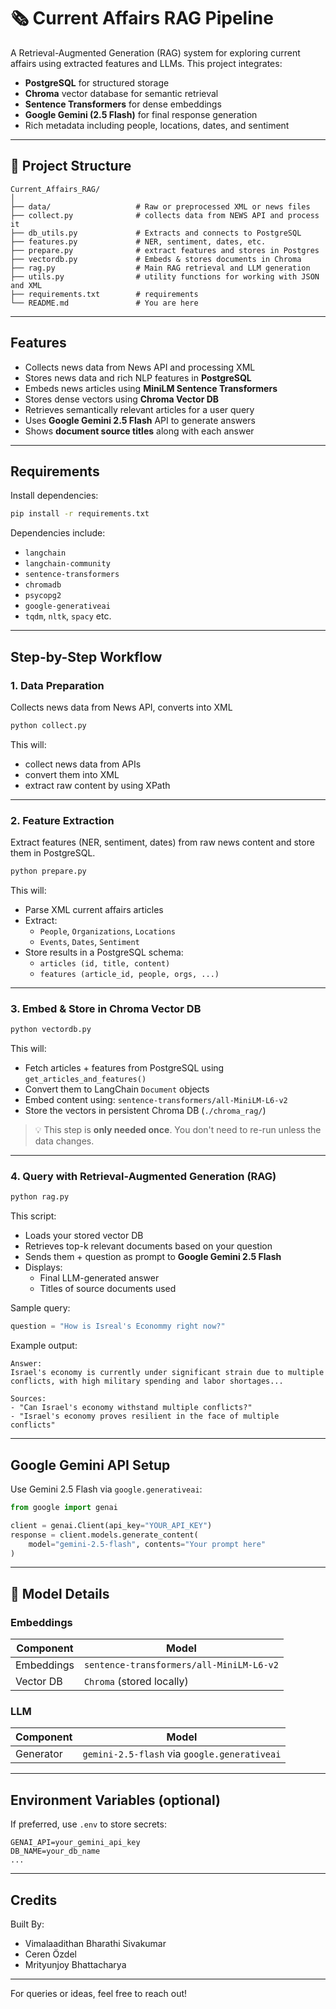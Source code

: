 
# 🗞️ Current Affairs RAG Pipeline

A Retrieval-Augmented Generation (RAG) system for exploring current affairs using extracted features and LLMs. This project integrates:

- **PostgreSQL** for structured storage  
- **Chroma** vector database for semantic retrieval  
- **Sentence Transformers** for dense embeddings  
- **Google Gemini (2.5 Flash)** for final response generation  
- Rich metadata including people, locations, dates, and sentiment

---

## 📁 Project Structure

```
Current_Affairs_RAG/
│
├── data/                   # Raw or preprocessed XML or news files
├── collect.py              # collects data from NEWS API and process it
├── db_utils.py             # Extracts and connects to PostgreSQL
├── features.py             # NER, sentiment, dates, etc.
├── prepare.py              # extract features and stores in Postgres
├── vectordb.py             # Embeds & stores documents in Chroma
├── rag.py                  # Main RAG retrieval and LLM generation
├── utils.py                # utility functions for working with JSON and XML
├── requirements.txt        # requirements
└── README.md               # You are here
```

---

## Features

- Collects news data from News API and processing XML
- Stores news data and rich NLP features in **PostgreSQL**
- Embeds news articles using **MiniLM Sentence Transformers**
- Stores dense vectors using **Chroma Vector DB**
- Retrieves semantically relevant articles for a user query
- Uses **Google Gemini 2.5 Flash** API to generate answers
- Shows **document source titles** along with each answer

---

## Requirements

Install dependencies:

```bash
pip install -r requirements.txt
```

Dependencies include:

- `langchain`
- `langchain-community`
- `sentence-transformers`
- `chromadb`
- `psycopg2`
- `google-generativeai`
- `tqdm`, `nltk`, `spacy` etc.

---

## Step-by-Step Workflow

### 1. Data Preparation

Collects news data from News API, converts into XML

```bash
python collect.py
```

This will:
- collect news data from APIs
- convert them into XML
- extract raw content by using XPath

---


### 2. Feature Extraction

Extract features (NER, sentiment, dates) from raw news content and store them in PostgreSQL.

```bash
python prepare.py
```

This will:
- Parse XML current affairs articles
- Extract:
  - `People`, `Organizations`, `Locations`
  - `Events`, `Dates`, `Sentiment`
- Store results in a PostgreSQL schema:
  - `articles (id, title, content)`
  - `features (article_id, people, orgs, ...)`

---

### 3. Embed & Store in Chroma Vector DB

```bash
python vectordb.py
```

This will:
- Fetch articles + features from PostgreSQL using `get_articles_and_features()`
- Convert them to LangChain `Document` objects
- Embed content using: `sentence-transformers/all-MiniLM-L6-v2`
- Store the vectors in persistent Chroma DB (`./chroma_rag/`)

> 💡 This step is **only needed once**. You don't need to re-run unless the data changes.

---

### 4. Query with Retrieval-Augmented Generation (RAG)

```bash
python rag.py
```

This script:
- Loads your stored vector DB
- Retrieves top-k relevant documents based on your question
- Sends them + question as prompt to **Google Gemini 2.5 Flash**
- Displays:
  - Final LLM-generated answer
  - Titles of source documents used

Sample query:

```python
question = "How is Isreal's Econommy right now?"
```

Example output:

```
Answer:
Israel's economy is currently under significant strain due to multiple conflicts, with high military spending and labor shortages...

Sources:
- "Can Israel's economy withstand multiple conflicts?"
- "Israel's economy proves resilient in the face of multiple conflicts"
```

---

## Google Gemini API Setup

Use Gemini 2.5 Flash via `google.generativeai`:

```python
from google import genai

client = genai.Client(api_key="YOUR_API_KEY")
response = client.models.generate_content(
    model="gemini-2.5-flash", contents="Your prompt here"
)
```

---

## 🧠 Model Details

### Embeddings

| Component | Model |
|----------|--------|
| Embeddings | `sentence-transformers/all-MiniLM-L6-v2` |
| Vector DB | `Chroma` (stored locally) |

### LLM

| Component | Model |
|----------|--------|
| Generator | `gemini-2.5-flash` via `google.generativeai` |

---

## Environment Variables (optional)

If preferred, use `.env` to store secrets:

```env
GENAI_API=your_gemini_api_key
DB_NAME=your_db_name
...
```

---


## Credits

Built By:
- Vimalaadithan Bharathi Sivakumar
- Ceren Özdel
- Mrityunjoy Bhattacharya

---


For queries or ideas, feel free to reach out!
